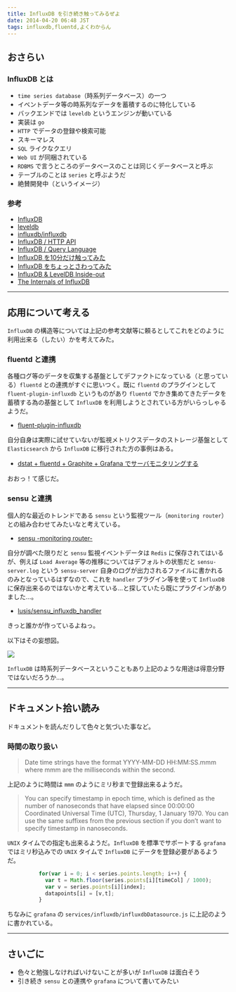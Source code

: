 ```yaml
---
title: InfluxDB を引き続き触ってみるぜよ
date: 2014-04-20 06:48 JST
tags: influxdb,fluentd,よくわからん
---
```


<H2>おさらい</H2>

<H3>InfluxDB とは</H3>

 * `time series database`（時系列データベース）の一つ
 * イベントデータ等の時系列なデータを蓄積するのに特化している
 * バックエンドでは `leveldb` というエンジンが動いている
 * 実装は `go`
 * `HTTP` でデータの登録や検索可能
 * スキーマレス
 * `SQL` ライクなクエリ
 * `Web UI` が同梱されている
 * `RDBMS` で言うところのデータベースのことは同じくデータベースと呼ぶ
 * テーブルのことは `series` と呼ぶようだ
 * 絶賛開発中（というイメージ）

<H3>参考</H3>

 * [InfluxDB](http://influxdb.org/)
 * [leveldb](https://code.google.com/p/leveldb/)
 * [influxdb/influxdb](https://github.com/influxdb/influxdb)
 * [InfluxDB / HTTP API](http://influxdb.org/docs/api/http.html)
 * [InfluxDB / Query Language](http://influxdb.org/docs/query_language/)
 * [InfluxDB を10分だけ触ってみた](http://qiita.com/sonots/items/ced1efc6d6e10a449abb)
 * [InfluxDB をちょっとさわってみた](http://d.hatena.ne.jp/hirose31/20140404/1396596668)
 * [InfluxDB & LevelDB Inside-out](https://speakerdeck.com/smly/influxdb-and-leveldb-inside-out)
 * [The Internals of InfluxDB](https://speakerdeck.com/pauldix/the-internals-of-influxdb)

***

<H2>応用について考える</H2>

`InfluxDB` の構造等については上記の参考文献等に頼るとしてこれをどのように利用出来る（したい）かを考えてみた。

<H3>fluentd と連携</H3>

各種ログ等のデータを収集する基盤としてデファクトになっている（と思っている）`fluentd` との連携がすぐに思いつく。既に `fluentd` のプラグインとして `fluent-plugin-influxdb` というものがあり `fluentd` でかき集めてきたデータを蓄積する為の基盤として `InfluxDB` を利用しようとされている方がいらっしゃるようだ。

 * [fluent-plugin-influxdb](https://github.com/fangli/fluent-plugin-influxdb)

自分自身は実際に試せていないが監視メトリクスデータのストレージ基盤として `Elasticsearch` から `InfluxDB` に移行された方の事例はある。

 * [dstat + fluentd + Graphite + Grafana でサーバモニタリングする](http://blog.nomadscafe.jp/2014/04/dstat-fluentd-graphite-grafana.html)

おおっ！て感じだ。

<H3>sensu と連携</H3>

個人的な最近のトレンドである `sensu` という監視ツール（`monitoring router`）との組み合わせてみたいなと考えている。

 * [sensu -monitoring router-](http://sensuapp.org/)

自分が調べた限りだと `sensu` 監視イベントデータは `Redis` に保存されてはいるが、例えば `Load Average` 等の推移についてはデフォルトの状態だと `sensu-server.log` という `sensu-server` 自身のログが出力されるファイルに書かれるのみとなっているはずなので、これを `handler` プラグイン等を使って `InfluxDB` に保存出来るのではないかと考えている...と探していたら既にプラグインがありました...。

 * [lusis/sensu\_influxdb\_handler](https://github.com/lusis/sensu_influxdb_handler)

きっと誰かが作っているよねっ。

以下はその妄想図。

![](images/2014042001.png)

`InfluxDB` は時系列データベースということもあり上記のような用途は得意分野ではないだろうか...。

***

<H2>ドキュメント拾い読み</H2>

ドキュメントを読んだりして色々と気づいた事など。

<H3>時間の取り扱い</H3>

>Date time strings have the format YYYY-MM-DD HH:MM:SS.mmm where mmm are the milliseconds within the second.

上記のように時間は `mmm` のようにミリ秒まで登録出来るようだ。

>You can specify timestamp in epoch time, which is defined as the number of nanoseconds that have elapsed since 00:00:00 Coordinated Universal Time (UTC), Thursday, 1 January 1970. You can use the same suffixes from the previous section if you don’t want to specify timestamp in nanoseconds.

`UNIX` タイムでの指定も出来るようだ。`InfluxDB` を標準でサポートする `grafana` ではミリ秒込みでの `UNIX` タイムで `InfluxDB` にデータを登録必要があるようだ。

```javascript
          for(var i = 0; i < series.points.length; i++) {
            var t = Math.floor(series.points[i][timeCol] / 1000);
            var v = series.points[i][index];
            datapoints[i] = [v,t];
          }
```

ちなみに `grafana` の `services/influxdb/influxdbDatasource.js` に上記のように書かれている。

***

<H2>さいごに</H2>

 * 色々と勉強しなければいけないことが多いが `InfluxDB` は面白そう
 * 引き続き `sensu` との連携や `grafana` について書いてみたい
